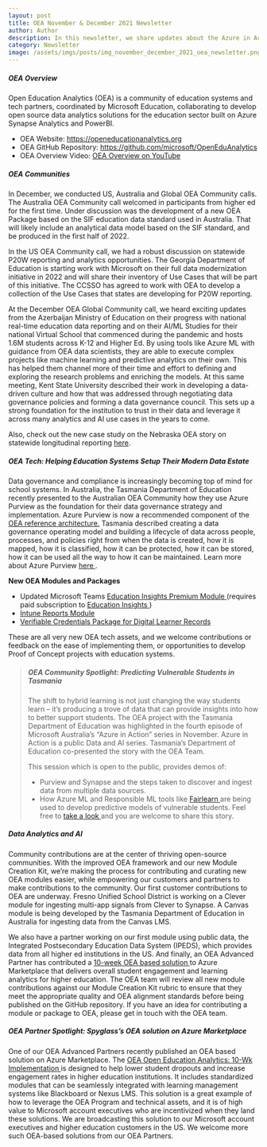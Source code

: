 ```yaml
---
layout: post
title: OEA November & December 2021 Newsletter
author: Author
description: In this newsletter, we share updates about the Azure in Action webinar, Global OEA Community meeting and others.
category: Newsletter
image: /assets/imgs/posts/img_november_december_2021_oea_newsletter.png
---
```


##### OEA Overview

Open Education Analytics (OEA) is a community of education systems and tech partners, coordinated by Microsoft Education, collaborating to develop open source data analytics solutions for the education sector built on Azure Synapse Analytics and PowerBI.  

- OEA Website: <a href="https://openeducationanalytics.org" target="_blank">https://openeducationanalytics.org </a>
- OEA GitHub Repository: <a href="https://github.com/microsoft/OpenEduAnalytics" target="_blank">https://github.com/microsoft/OpenEduAnalytics</a>
- OEA Overview Video: <a href="https://www.youtube.com/watch?v=q6snp28bBQU&t=1s" target="_blank">OEA Overview on YouTube </a>


##### OEA Communities

In December, we conducted US, Australia and Global OEA Community calls. The Australia OEA Community call welcomed in participants from higher ed for the first time. Under discussion was the development of a new OEA Package based on the SIF education data standard used in Australia. That will likely include an analytical data model based on the SIF standard, and be produced in the first half of 2022.

In the US OEA Community call, we had a robust discussion on statewide P20W reporting and analytics opportunities. The Georgia Department of Education is starting work with Microsoft on their full data modernization initiative in 2022 and will share their inventory of Use Cases that will be part of this initiative. The CCSSO has agreed to work with OEA to develop a collection of the Use Cases that states are developing for P20W reporting. 

At the December OEA Global Community call, we heard exciting updates from the Azerbaijan Ministry of Education on their progress with national real-time education data reporting and on their AI/ML Studies for their national Virtual School that commenced during the pandemic and hosts 1.6M students across K-12 and Higher Ed. By using tools like Azure ML with guidance from OEA data scientists, they are able to execute complex projects like machine learning and predictive analytics on their own. This has helped them channel more of their time and effort to defining and exploring the research problems and enriching the models. At this same meeting, Kent State University described their work in developing a data-driven culture and how that was addressed through negotiating data governance policies and forming a data governance council. This sets up a strong foundation for the institution to trust in their data and leverage it across many analytics and AI use cases in the years to come. 

Also, check out the new case study on the Nebraska OEA story on statewide longitudinal reporting <a href="https://openeducationanalytics.org/blog/2021/10/29/nebraska-department-of-education-generates-actionable-insights-with-microsoft-azure.html" target="_blank">here</a>.


##### OEA Tech: Helping Education Systems Setup Their Modern Data Estate
Data governance and compliance is increasingly becoming top of mind for school systems. In Australia, the Tasmania Department of Education recently presented to the Australian OEA Community how they use Azure Purview as the foundation for their data governance strategy and implementation. Azure Purview is now a recommended component of the <a href="https://openeducationanalytics.org/get-started/" target="_blank">OEA reference architecture.</a> Tasmania described creating a data governance operating model and building a lifecycle of data across people, processes, and policies right from when the data is created, how it is mapped, how it is classified, how it can be protected, how it can be stored, how it can be used all the way to how it can be maintained. Learn more about Azure Purview <a href="https://docs.microsoft.com/en-us/azure/purview/overview" target="_blank">here </a>. 

**New OEA Modules and Packages** 
-	Updated Microsoft Teams <a href="https://github.com/microsoft/OpenEduAnalytics/tree/main/modules/Microsoft_Data/Microsoft_Education_Insights_Premium" target="_blank">Education Insights Premium Module </a> (requires paid subscription to <a href="https://education.microsoft.com/en-us/resource/3978f2d8" target="_blank">Education Insights </a>)
-	<a href="https://github.com/microsoft/OpenEduAnalytics/tree/main/modules/Microsoft_Data/Intune" target="_blank">Intune Reports Module </a>
-	<a href="https://github.com/microsoft/OpenEduAnalytics/tree/main/packages/Verified_Credentials" target="_blank">Verifiable Credentials Package for Digital Learner Records</a>

These are all very new OEA tech assets, and we welcome contributions or feedback on the ease of implementing them, or opportunities to develop Proof of Concept projects with education systems.


>
> ##### OEA Community Spotlight: Predicting Vulnerable Students in Tasmania
>
> The shift to hybrid learning is not just changing the way students learn – it’s producing a trove of data that can provide insights into how to better support students. The OEA project with the Tasmania Department of Education was highlighted in the fourth episode of Microsoft Australia’s “Azure in Action” series in November. Azure in Action is a public Data and AI series. Tasmania’s Department of Education co-presented the story with the OEA Team. 
>   
> This session which is open to the public, provides demos of: 
> 
> -	Purview and Synapse and the steps taken to discover and ingest data from multiple data sources. 
> - How Azure ML and Responsible ML tools like <a href="https://fairlearn.org/" target="_blank">Fairlearn </a> are being used to develop predictive models of vulnerable students.
> Feel free to <a href="https://info.microsoft.com/AU-AzureAI-VDEO-FY22-12Dec-06-Azure-in-Action-Ep-4-Empowering-educators-to-drive-better-education-outcomes-with-AI-and-open-data-analytics-SRGCM5449_LP01-Registration---Form-in-Body.html" target="_blank">take a look </a> and you are welcome to share this story. 


##### Data Analytics and AI

Community contributions are at the center of thriving open-source communities. With the improved OEA framework and our new Module Creation Kit, we’re making the process for contributing and curating new OEA modules easier, while empowering our customers and partners to make contributions to the community.
Our first customer contributions to OEA are underway. Fresno Unified School District is working on a Clever module for ingesting multi-app signals from Clever to Synapse. A Canvas module is being developed by the Tasmania Department of Education in Australia for ingesting data from the Canvas LMS. 

We also have a partner working on our first module using public data, the Integrated Postsecondary Education Data System (IPEDS), which provides data from all higher ed institutions in the US. And finally, an OEA Advanced Partner has contributed a <a href="https://azuremarketplace.microsoft.com/en-US/marketplace/consulting-services/spyglassmtgllc.oea" target="_blank"> 10-week OEA based solution </a>
 to Azure Marketplace that delivers overall student engagement and learning analytics for higher education. 
The OEA team will review all new module contributions against our Module Creation Kit rubric to ensure that they meet the appropriate quality and OEA alignment standards before being published on the GitHub repository. If you have an idea for contributing a module or package to OEA, please get in touch with the OEA team.

##### OEA Partner Spotlight: Spyglass’s OEA solution on Azure Marketplace
One of our OEA Advanced Partners recently published an OEA based solution on Azure Marketplace. The <a href="https://azuremarketplace.microsoft.com/en-US/marketplace/consulting-services/spyglassmtgllc.oea" target="_blank">OEA Open Education Analytics: 10-Wk Implementation </a>  is designed to help lower student dropouts and increase engagement rates in higher education institutions. It includes standardized modules that can be seamlessly integrated with learning management systems like Blackboard or Nexus LMS.
This solution is a great example of how to leverage the OEA Program and technical assets, and it is of high value to Microsoft account executives who are incentivized when they land these solutions. We are broadcasting this solution to our Microsoft account executives and higher education customers in the US. We welcome more such OEA-based solutions from our OEA Partners.
